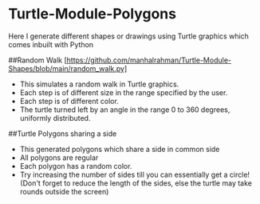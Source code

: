 # Turtle-Module-Polygons
Here I generate different shapes or drawings using Turtle graphics which comes inbuilt with Python

##Random Walk [https://github.com/manhalrahman/Turtle-Module-Shapes/blob/main/random_walk.py]
- This simulates a random walk in Turtle graphics.
- Each step is of different size in the range specified by the user.
- Each step is of different color.
- The turtle turned left by an angle in the range 0 to 360 degrees, uniformly distributed.

##Turtle Polygons sharing a side
- This generated polygons which share a side in common side
- All polygons are regular
- Each polygon has a random color.
- Try increasing the number of sides till you can essentially get a circle! (Don't forget to reduce the length of the sides, else the turtle may take rounds outside the screen)
